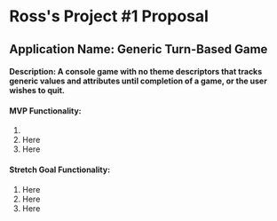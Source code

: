 # Ross's Project #1 Proposal

## Application Name: Generic Turn-Based Game

#### Description: A console game with no theme descriptors that tracks generic values and attributes until completion of a game, or the user wishes to quit.

#### MVP Functionality: 
1. 
1. Here
1. Here

#### Stretch Goal Functionality: 
1. Here
1. Here
1. Here